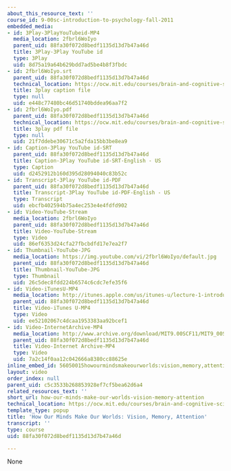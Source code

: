 ```yaml
---
about_this_resource_text: ''
course_id: 9-00sc-introduction-to-psychology-fall-2011
embedded_media:
- id: 3Play-3PlayYouTubeid-MP4
  media_location: 2fbrl6WoIyo
  parent_uid: 88fa30f072d8bedf1135d13d7b47a46d
  title: 3Play-3Play YouTube id
  type: 3Play
  uid: 8d75a19a64b629bdd7ad5be4b8f3fbdc
- id: 2fbrl6WoIyo.srt
  parent_uid: 88fa30f072d8bedf1135d13d7b47a46d
  technical_location: https://ocw.mit.edu/courses/brain-and-cognitive-sciences/9-00sc-introduction-to-psychology-fall-2011/introduction/how-our-minds-make-our-worlds-vision-memory-attention/2fbrl6WoIyo.srt
  title: 3play caption file
  type: null
  uid: e448c77480bc46d51740bddea96aa7f2
- id: 2fbrl6WoIyo.pdf
  parent_uid: 88fa30f072d8bedf1135d13d7b47a46d
  technical_location: https://ocw.mit.edu/courses/brain-and-cognitive-sciences/9-00sc-introduction-to-psychology-fall-2011/introduction/how-our-minds-make-our-worlds-vision-memory-attention/2fbrl6WoIyo.pdf
  title: 3play pdf file
  type: null
  uid: 21f7ddebe30671c5a2fda15bb3be8ea9
- id: Caption-3Play YouTube id-SRT
  parent_uid: 88fa30f072d8bedf1135d13d7b47a46d
  title: Caption-3Play YouTube id-SRT-English - US
  type: Caption
  uid: d2452912b160d395d28094040c83b52c
- id: Transcript-3Play YouTube id-PDF
  parent_uid: 88fa30f072d8bedf1135d13d7b47a46d
  title: Transcript-3Play YouTube id-PDF-English - US
  type: Transcript
  uid: ebcfb402594b75a4ec253e4e4fdfd902
- id: Video-YouTube-Stream
  media_location: 2fbrl6WoIyo
  parent_uid: 88fa30f072d8bedf1135d13d7b47a46d
  title: Video-YouTube-Stream
  type: Video
  uid: 86ef6353d24cfa27fbcbdfd17e7ea2f7
- id: Thumbnail-YouTube-JPG
  media_location: https://img.youtube.com/vi/2fbrl6WoIyo/default.jpg
  parent_uid: 88fa30f072d8bedf1135d13d7b47a46d
  title: Thumbnail-YouTube-JPG
  type: Thumbnail
  uid: 26c5dec8fdd224b6574c6cdc7efe35f6
- id: Video-iTunesU-MP4
  media_location: http://itunes.apple.com/us/itunes-u/lecture-1-introduction/id501335817?i=117204864
  parent_uid: 88fa30f072d8bedf1135d13d7b47a46d
  title: Video-iTunes U-MP4
  type: Video
  uid: ee52102067c4dcaa1953383aa92bcef1
- id: Video-InternetArchive-MP4
  media_location: http://www.archive.org/download/MIT9.00SCF11/MIT9_00SCF11_lec01_300k.mp4
  parent_uid: 88fa30f072d8bedf1135d13d7b47a46d
  title: Video-Internet Archive-MP4
  type: Video
  uid: 7a2c14f0aa12c042666a8380cc88625e
inline_embed_id: 56050015howourmindsmakeourworlds:vision,memory,attention62605443
layout: video
order_index: null
parent_uid: c5c3533b268853928ef7cf5bea62d6a4
related_resources_text: ''
short_url: how-our-minds-make-our-worlds-vision-memory-attention
technical_location: https://ocw.mit.edu/courses/brain-and-cognitive-sciences/9-00sc-introduction-to-psychology-fall-2011/introduction/how-our-minds-make-our-worlds-vision-memory-attention
template_type: popup
title: 'How Our Minds Make Our Worlds: Vision, Memory, Attention'
transcript: ''
type: course
uid: 88fa30f072d8bedf1135d13d7b47a46d

---
```

None